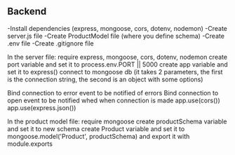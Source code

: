 ## Backend

-Install dependencies (express, mongoose, cors, dotenv, nodemon)
-Create server.js file
-Create ProductModel file (where you define schema)
-Create .env file
-Create .gitignore file

In the server file: 
require express, mongoose, cors, dotenv, nodemon
create port variable and set it to process.env.PORT || 5000
create app variable and set it to express()
connect to mongoose db (it takes 2 parameters, the first is the connection string, the second is an object with some options)

Bind connection to error event to be notified of errors
Bind connection to open event to be notified whed when connection is made
app.use(cors())
app.use(express.json())


In the product model file: 
require mongoose
create productSchema variable and set it to new schema
create Product variable and set it to mongoose.model('Product', productSchema) and export it with module.exports


